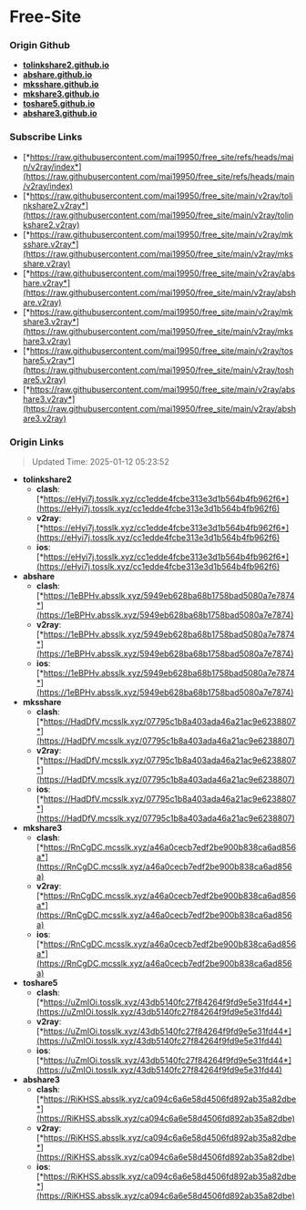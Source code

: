 # Free-Site

### Origin Github

- [**tolinkshare2.github.io**](https://github.com/tolinkshare2/tolinkshare2.github.io)
- [**abshare.github.io**](https://github.com/abshare/abshare.github.io)
- [**mksshare.github.io**](https://github.com/mksshare/mksshare.github.io)
- [**mkshare3.github.io**](https://github.com/mkshare3/mkshare3.github.io)
- [**toshare5.github.io**](https://github.com/toshare5/toshare5.github.io)
- [**abshare3.github.io**](https://github.com/abshare3/abshare3.github.io)

### Subscribe Links

- [*https://raw.githubusercontent.com/mai19950/free_site/refs/heads/main/v2ray/index*](https://raw.githubusercontent.com/mai19950/free_site/refs/heads/main/v2ray/index)
- [*https://raw.githubusercontent.com/mai19950/free_site/main/v2ray/tolinkshare2.v2ray*](https://raw.githubusercontent.com/mai19950/free_site/main/v2ray/tolinkshare2.v2ray)
- [*https://raw.githubusercontent.com/mai19950/free_site/main/v2ray/mksshare.v2ray*](https://raw.githubusercontent.com/mai19950/free_site/main/v2ray/mksshare.v2ray)
- [*https://raw.githubusercontent.com/mai19950/free_site/main/v2ray/abshare.v2ray*](https://raw.githubusercontent.com/mai19950/free_site/main/v2ray/abshare.v2ray)
- [*https://raw.githubusercontent.com/mai19950/free_site/main/v2ray/mkshare3.v2ray*](https://raw.githubusercontent.com/mai19950/free_site/main/v2ray/mkshare3.v2ray)
- [*https://raw.githubusercontent.com/mai19950/free_site/main/v2ray/toshare5.v2ray*](https://raw.githubusercontent.com/mai19950/free_site/main/v2ray/toshare5.v2ray)
- [*https://raw.githubusercontent.com/mai19950/free_site/main/v2ray/abshare3.v2ray*](https://raw.githubusercontent.com/mai19950/free_site/main/v2ray/abshare3.v2ray)

### Origin Links

> Updated Time: 2025-01-12 05:23:52

- **tolinkshare2**
  - **clash**: [*https://eHyi7j.tosslk.xyz/cc1edde4fcbe313e3d1b564b4fb962f6*](https://eHyi7j.tosslk.xyz/cc1edde4fcbe313e3d1b564b4fb962f6)
  - **v2ray**: [*https://eHyi7j.tosslk.xyz/cc1edde4fcbe313e3d1b564b4fb962f6*](https://eHyi7j.tosslk.xyz/cc1edde4fcbe313e3d1b564b4fb962f6)
  - **ios**: [*https://eHyi7j.tosslk.xyz/cc1edde4fcbe313e3d1b564b4fb962f6*](https://eHyi7j.tosslk.xyz/cc1edde4fcbe313e3d1b564b4fb962f6)
- **abshare**
  - **clash**: [*https://1eBPHv.absslk.xyz/5949eb628ba68b1758bad5080a7e7874*](https://1eBPHv.absslk.xyz/5949eb628ba68b1758bad5080a7e7874)
  - **v2ray**: [*https://1eBPHv.absslk.xyz/5949eb628ba68b1758bad5080a7e7874*](https://1eBPHv.absslk.xyz/5949eb628ba68b1758bad5080a7e7874)
  - **ios**: [*https://1eBPHv.absslk.xyz/5949eb628ba68b1758bad5080a7e7874*](https://1eBPHv.absslk.xyz/5949eb628ba68b1758bad5080a7e7874)
- **mksshare**
  - **clash**: [*https://HadDfV.mcsslk.xyz/07795c1b8a403ada46a21ac9e6238807*](https://HadDfV.mcsslk.xyz/07795c1b8a403ada46a21ac9e6238807)
  - **v2ray**: [*https://HadDfV.mcsslk.xyz/07795c1b8a403ada46a21ac9e6238807*](https://HadDfV.mcsslk.xyz/07795c1b8a403ada46a21ac9e6238807)
  - **ios**: [*https://HadDfV.mcsslk.xyz/07795c1b8a403ada46a21ac9e6238807*](https://HadDfV.mcsslk.xyz/07795c1b8a403ada46a21ac9e6238807)
- **mkshare3**
  - **clash**: [*https://RnCgDC.mcsslk.xyz/a46a0cecb7edf2be900b838ca6ad856a*](https://RnCgDC.mcsslk.xyz/a46a0cecb7edf2be900b838ca6ad856a)
  - **v2ray**: [*https://RnCgDC.mcsslk.xyz/a46a0cecb7edf2be900b838ca6ad856a*](https://RnCgDC.mcsslk.xyz/a46a0cecb7edf2be900b838ca6ad856a)
  - **ios**: [*https://RnCgDC.mcsslk.xyz/a46a0cecb7edf2be900b838ca6ad856a*](https://RnCgDC.mcsslk.xyz/a46a0cecb7edf2be900b838ca6ad856a)
- **toshare5**
  - **clash**: [*https://uZmIOi.tosslk.xyz/43db5140fc27f84264f9fd9e5e31fd44*](https://uZmIOi.tosslk.xyz/43db5140fc27f84264f9fd9e5e31fd44)
  - **v2ray**: [*https://uZmIOi.tosslk.xyz/43db5140fc27f84264f9fd9e5e31fd44*](https://uZmIOi.tosslk.xyz/43db5140fc27f84264f9fd9e5e31fd44)
  - **ios**: [*https://uZmIOi.tosslk.xyz/43db5140fc27f84264f9fd9e5e31fd44*](https://uZmIOi.tosslk.xyz/43db5140fc27f84264f9fd9e5e31fd44)
- **abshare3**
  - **clash**: [*https://RiKHSS.absslk.xyz/ca094c6a6e58d4506fd892ab35a82dbe*](https://RiKHSS.absslk.xyz/ca094c6a6e58d4506fd892ab35a82dbe)
  - **v2ray**: [*https://RiKHSS.absslk.xyz/ca094c6a6e58d4506fd892ab35a82dbe*](https://RiKHSS.absslk.xyz/ca094c6a6e58d4506fd892ab35a82dbe)
  - **ios**: [*https://RiKHSS.absslk.xyz/ca094c6a6e58d4506fd892ab35a82dbe*](https://RiKHSS.absslk.xyz/ca094c6a6e58d4506fd892ab35a82dbe)
